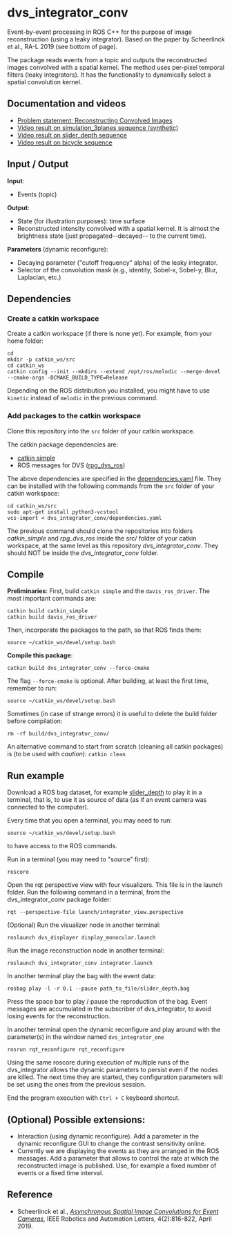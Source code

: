 # dvs_integrator_conv

Event-by-event processing in ROS C++ for the purpose of image reconstruction (using a leaky integrator). Based on the paper by Scheerlinck et al., RA-L 2019 (see bottom of page).

The package reads events from a topic and outputs the reconstructed images convolved with a spatial kernel. The method uses per-pixel temporal filters (leaky integrators). It has the functionality to dynamically select a spatial convolution kernel.

## Documentation and videos
- [Problem statement: Reconstructing Convolved Images](https://drive.google.com/file/d/1RSXUBPkFZH0SA-m8NnqDXRxWHI6KB1iW/view?usp=sharing)
- [Video result on simulation_3planes sequence (synthetic)](https://youtu.be/gXZNpP5Fz2w)
- [Video result on slider_depth sequence](https://youtu.be/ZR9KKXeUKkw)
- [Video result on bicycle sequence](https://youtu.be/wZYJ4589LNc)

## Input / Output
**Input**:
- Events (topic)

**Output**:
- State (for illustration purposes): time surface
- Reconstructed intensity convolved with a spatial kernel. It is almost the brightness state (just propagated--decayed-- to the current time).

**Parameters** (dynamic reconfigure):
- Decaying parameter ("cutoff frequency" alpha) of the leaky integrator.
- Selector of the convolution mask (e.g., identity, Sobel-x, Sobel-y, Blur, Laplacian, etc.)


## Dependencies

### Create a catkin workspace

Create a catkin workspace (if there is none yet). For example, from your home folder:

	cd
	mkdir -p catkin_ws/src
	cd catkin_ws
	catkin config --init --mkdirs --extend /opt/ros/melodic --merge-devel --cmake-args -DCMAKE_BUILD_TYPE=Release

Depending on the ROS distribution you installed, you might have to use `kinetic` instead of `melodic` in the previous command.

### Add packages to the catkin workspace

Clone this repository into the `src` folder of your catkin workspace.

The catkin package dependencies are:
- [catkin simple](https://github.com/catkin/catkin_simple)
- ROS messages for DVS ([rpg_dvs_ros](https://github.com/uzh-rpg/rpg_dvs_ros))

The above dependencies are specified in the [dependencies.yaml](dependencies.yaml) file. They can be installed with the following commands from the `src` folder of your catkin workspace:

	cd catkin_ws/src
	sudo apt-get install python3-vcstool
	vcs-import < dvs_integrator_conv/dependencies.yaml

The previous command should clone the repositories into folders *catkin_simple* and *rpg_dvs_ros* inside the src/ folder of your catkin workspace, at the same level as this repository *dvs_integrator_conv*. They should NOT be inside the *dvs_integrator_conv* folder.


## Compile

**Preliminaries**:
First, build `catkin simple` and the `davis_ros_driver`. The most important commands are:

	catkin build catkin_simple
	catkin build davis_ros_driver

Then, incorporate the packages to the path, so that ROS finds them:

	source ~/catkin_ws/devel/setup.bash

**Compile this package**:

	catkin build dvs_integrator_conv --force-cmake

The flag `--force-cmake` is optional.
After building, at least the first time, remember to run:

	source ~/catkin_ws/devel/setup.bash

Sometimes (in case of strange errors) it is useful to delete the build folder before compilation:

	rm -rf build/dvs_integrator_conv/

An alternative command to start from scratch (cleaning all catkin packages) is (to be used with *caution*): `catkin clean`


## Run example
Download a ROS bag dataset, for example [slider_depth](http://rpg.ifi.uzh.ch/datasets/davis/slider_depth.bag) to play it in a terminal, that is, to use it as source of data (as if an event camera was connected to the computer).

Every time that you open a terminal, you may need to run:

	source ~/catkin_ws/devel/setup.bash

to have access to the ROS commands.

Run in a terminal (you may need to "source" first):

	roscore

Open the rqt perspective view with four visualizers. This file is in the launch folder. Run the following command in a terminal, from the dvs_integrator_conv package folder:

	rqt --perspective-file launch/integrator_view.perspective

(Optional) Run the visualizer node in another terminal:

	roslaunch dvs_displayer display_monocular.launch

Run the image reconstruction node in another terminal:

	roslaunch dvs_integrator_conv integrator.launch

In another terminal play the bag with the event data:

	rosbag play -l -r 0.1 --pause path_to_file/slider_depth.bag

Press the space bar to  play / pause the reproduction of the bag. Event messages are accumulated in the subscriber of dvs_integrator, to avoid losing events for the reconstruction.

In another terminal open the dynamic reconfigure and play around with the parameter(s) in the window named `dvs_integrator_one`

	rosrun rqt_reconfigure rqt_reconfigure

Using the same roscore during execution of multiple runs of the dvs_integrator allows the dynamic parameters to persist even if the nodes are killed. The next time they are started, they configuration parameters will be set using the ones from the previous session.

End the program execution with `Ctrl + C` keyboard shortcut.


## (Optional) Possible extensions:
- Interaction (using dynamic reconfigure). Add a parameter in the dynamic reconfigure GUI to change the contrast sensitivity online.
- Currently we are displaying the events as they are arranged in the ROS messages. Add a parameter that allows to control the rate at which the reconstructed image is published. Use, for example a fixed number of events or a fixed time interval.


## Reference
- Scheerlinck et al., *[Asynchronous Spatial Image Convolutions for Event Cameras](https://www.cedricscheerlinck.com/event-convolutions)*, IEEE Robotics and Automation Letters, 4(2):816-822, April 2019.

